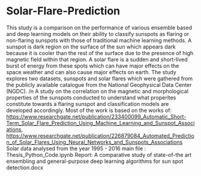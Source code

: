 # Solar-Flare-Prediction
This study is a comparison on the performance of various ensemble based and deep learning models on their ability to classify sunspots as flaring or non-flaring sunspots with those of traditional machine learning methods. A sunspot is dark region on the surface of the sun which appears dark because it is cooler than the rest of the surface due to the presence of high magnetic field within that region. A solar flare is a sudden and short-lived burst of energy from these spots which can have major effects on the space weather and can also cause major effects on earth. The study explores two datasets, sunspots and solar flares which were gathered from the publicly available catalogue from the National Geophysical Data Center (NGDC).
/n
A study on the correlation on the magnetic and morphological properties of the sunspots conducted to understand what properites constitute towards a flaring sunspot and classification models are developed accordingly.
Most of the work is based on the works of: https://www.researchgate.net/publication/233400099_Automatic_Short-Term_Solar_Flare_Prediction_Using_Machine_Learning_and_Sunspot_Associations, https://www.researchgate.net/publication/226879084_Automated_Prediction_of_Solar_Flares_Using_Neural_Networks_and_Sunspots_Associations
Solar data analysed from the year 1995 - 2016
main file : Thesis_Python_Code.ipynb
Report: A comparative study of state-of-the art ensembling and general-purpose deep learning algorithms for sun spot detection.docx
